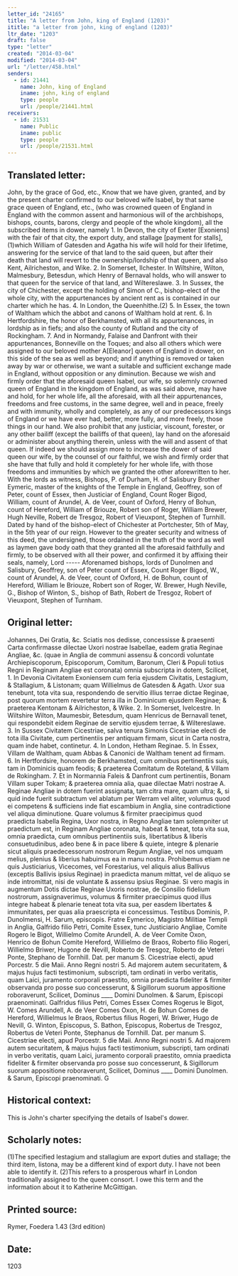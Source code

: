 ```yaml
---
letter_id: "24165"
title: "A letter from John, king of England (1203)"
ititle: "a letter from john, king of england (1203)"
ltr_date: "1203"
draft: false
type: "letter"
created: "2014-03-04"
modified: "2014-03-04"
url: "/letter/458.html"
senders:
  - id: 21441
    name: John, king of England
    iname: john, king of england
    type: people
    url: /people/21441.html
receivers:
  - id: 21531
    name: Public
    iname: public
    type: people
    url: /people/21531.html
---
```

<h2> Translated letter:</h2>John, by the grace of God, etc., Know that we have given, granted, and by the present charter confirmed to our beloved wife Isabel, by that same grace queen of England, etc., (who was crowned queen of England in England with the common assent and harmonious will of the archbishops, bishops, counts, barons, clergy and people of the whole kingdom), all the subscribed items in dower, namely
1.  In Devon, the city of Exeter [Exoniens] with the fair of that city, the export duty, and stallage [payment for stalls],(1)which William of Gatesden and Agatha his wife will hold for their lifetime, answering for the service of that land to the said queen, but after their death that land will revert to the ownership/lordship of that queen, and also Kent, Ailricheston, and Wike.
2.  In Somerset, Ilchester.  In Wiltshire, Wilton, Malmesbury, Betesdun, which Henry of Bernaval holds, who will answer to that queen for the service of that land, and Wiltereslawe.
3.  In Sussex, the city of Chichester, except the holding of Simon of C., bishop-elect of the whole city, with the appurtenances by ancient rent as is contained in our charter which he has.
4.  In London, the Queenhithe.(2)
5.  In Essex, the town of Waltham which the abbot and canons of Waltham hold at rent.
6.  In Hertfordshire, the honor of Berkhamsted, with all its appurtenances, in lordship as in fiefs; and also the county of Rutland and the city of Rockingham.
7.  And in Normandy, Falaise and Danfront with their appurtenances, Bonneville on the Toques; and also all others which were assigned to our beloved mother A[Eleanor] queen of England in dower, on this side of the sea as well as beyond; and if anything is removed or taken away by war or otherwise, we want a suitable and sufficient exchange made in England, without opposition or any diminution.
Because we wish and firmly order that the aforesaid queen Isabel, our wife, so solemnly crowned queen of England in the kingdom of England, as was said above, may have and hold, for her whole life, all the aforesaid, with all their appurtenances, freedoms and free customs, in the same degree, well and in peace, freely and with immunity, wholly and completely, as any of our predecessors kings of England or we have ever had, better, more fully, and more freely, those things in our hand.
We also prohibit that any justiciar, viscount, forester, or any other bailiff (except the bailiffs of that queen), lay hand on the aforesaid or administer about anything therein, unless with the will and assent of that queen.
If indeed we should assign more to increase the dower of said queen our wife, by the counsel of our faithful, we wish and firmly order that she have that fully and hold it completely for her whole life, with those freedoms and immunities by which we granted the other aforewritten to her.
With the lords as witness,
Bishops, P. of Durham, H. of Salisbury
Brother Eymeric, master of the knights of the Temple in England,
Geoffrey, son of Peter, count of Essex, then Justiciar of England,
Count Roger Bigod,
William, count of Arundel,
A. de Veer, count of Oxford,
Henry of Bohun, count of Hereford,
William of Briouze, Robert son of Roger, William Brewer, Hugh Neville, Robert de Tresgoz, Robert of Vieuxpont, Stephen of Turnhill.
Dated by hand of the bishop-elect of Chichester at Portchester, 5th of May, in the 5th year of our reign.
However to the greater security and witness of this deed, the undersigned, those ordained in the truth of the word as well as laymen gave body oath that they granted all the aforesaid faithfully and firmly, to be observed with all their power, and confirmed it by affixing their seals, namely,
Lord -----
Aforenamed bishops, lords of Dunolmen and Salisbury,
Geoffrey, son of Peter count of Essex,
Count Roger Bigod, W., count of Arundel, A. de Veer, count of Oxford,  H. de Bohun, count of Hereford, William le Briouze, Robert son of Roger, W. Brewer, Hugh Neville,
G., Bishop of Winton, S., bishop of Bath,
Robert de Tresgoz, Robert of Vieuxpont, Stephen of Turnham.
<h2 class="mt-4"> Original letter:</h2>Johannes, Dei Gratia, &c.
Sciatis nos dedisse, concessisse & praesenti Carta confirmasse dilectae Uxori nostrae Isabellae, eadem gratia Reginae Angliae, &c. (quae in Anglia de communi assensu & concordi voluntate Archiepiscoporum, Episcoporum, Comitum, Baronum, Cleri & Populi totius Regni in Reginam Angliae est coronata) omnia subscripta in dotem, Scilicet,
1. In Devonia Civitatem Exoniensem cum feria ejusdem Civitatis, Lestagium, & Stallagium, & Listonam; quam Willielmus de Gatesden & Agath. Uxor sua tenebunt, tota vita sua, respondendo de servitio illius terrae dictae Reginae, post quorum mortem revertetur terra illa in Dominicum ejusdem Reginae; & praeterea Kentonam & Ailricheston, & Wike.
2. In Somerset, Ivelcestre.
In Wiltshire Wilton, Maumesbir, Betesdum, quam Henricus de Bernavall tenet, qui respondebit eidem Reginae de servitio ejusdem terrae, & Wiltereslawe.
3. In Sussex Civitatem Cicestriae, salva tenura Simonis Cicestriae electi de tota illa Civitate, cum pertinentiis per antiquam firmam, sicut in Carta nostra, quam inde habet, continetur.
4. In London, Hetham Reginae.
5. In Essex, Villam de Waltham, quam Abbas & Canonici de Waltham tenent ad firmam.
6. In Hertfordsire, honorem de Berkhamsted, cum omnibus pertinentiis suis, tam in Dominicis quam feodis; & praeterea Comitatum de Roteland, & Villam de Rokingham.
7. Et in Normannia Faleis & Danfront cum pertinentiis, Bonam Villam super Tokam; & praeterea omnia alia, quae dilectae Matri nostrae A. Reginae Angliae in dotem fuerint assignata, tam citra mare, quam ultra; &, si quid inde fuerit subtractum vel ablatum per Werram vel aliter, volumus quod ei competens & sufficiens inde fiat escambium in Anglia, sine contradictione vel aliqua diminutione.
Quare volumus & firmiter praecipimus quod praedicta Isabella Regina, Uxor nostra, in Regno Angliae tam solempniter ut praedictum est, in Reginam Angliae coronata, habeat & teneat, tota vita sua, omnia praedicta, cum omnibus pertinentiis suis, libertatibus & liberis consuetudinibus, adeo bene & in pace libere & quiete, integre & plenarie sicut aliquis praedecessorum nostrorum Regum Angliae, vel nos umquam melius, plenius & liberius habuimus ea in manu nostra.
Prohibemus etiam ne quis Justiciarius, Vicecomes, vel Forestarius, vel aliquis alius Ballivus (exceptis Ballivis ipsius Reginae) in praedicta manum mittat, vel de aliquo se inde intromittat, nisi de voluntate & assensu ipsius Reginae.
Si vero magis in augmentum Dotis dictae Reginae Uxoris nostrae, de Consilio fidelium nostrorum, assignaverimus, volumus & firmiter praecipimus quod illus integre habeat & plenarie teneat tota vita sua, per easdem libertates & immunitates, per quas alia praescripta ei concessimus.
Testibus Dominis,
P. Dunolmensi, H. Sarum, episcopis.
Fratre Eymerico, Magistro Militiae Templi in Anglia,
Galfrido filio Petri, Comite Essex, tunc Justiciario Angliae,
Comite Rogero le Bigot,
Willielmo Comite Arundell,
A. de Veer Comite Oxon,
Henrico de Bohun Comite Hereford,
Willielmo de Braos,
Roberto filio Rogeri,
Willielmo Briwer,
Hugone de Nevill,
Roberto de Tresgoz,
Roberto de Veteri Ponte,
Stephano de Tornhill.
Dat. per manum S. Cicestriae electi, apud Porcestr. 5 die Maii.  Anno Regni nostri 5.
Ad majorem autem securitatem, & majus hujus facti testimonium, subscripti, tam ordinati in verbo veritatis, quam Laici, juramento corporali praestito, omnia praedicta fideliter & firmiter observanda pro posse suo concesserunt, & Sigillorum suorum appositione roboraverunt, Scilicet,
Dominus ____
Domini Dunolmen. & Sarum, Episcopi praenominati.
Galfridus filius Petri, Comes Essex
Comes Rogerus le Bigot,
W. Comes Arundell,
A. de Veer Comes Oxon,
H. de Bohun Comes de Hereford,
Willielmus le Braos,
Robertus filius Rogeri,
W. Briwer,
Hugo de Nevill,
G. Winton, Episcopus,
S. Bathon, Episcopus,
Robertus de Tresgoz,
Robertus de Veteri Ponte,
Stephanus de Tornhill.
Dat. per manum S. Cicestriae electi, apud Porcestr. 5 die Maii.  Anno Regni nostri 5.
Ad majorem autem securitatem, & majus hujus facti testimonium, subscripti, tam ordinati in verbo veritatis, quam Laici, juramento corporali praestito, omnia praedicta fideliter & firmiter observanda pro posse suo concesserunt, & Sigillorum suorum appositione roboraverunt, Scilicet,
Dominus ____
Domini Dunolmen. & Sarum, Episcopi praenominati.
G
<h2 class="mt-4"> Historical context:</h2>This is John's charter specifying the details of Isabel's dower.
<h2 class="mt-4"> Scholarly notes:</h2>(1)The specified lestagium and stallagium are export duties and stallage; the third item, listona, may be a different kind of export duty.  I have not been able to identify it. 
(2)This refers to a prosperous wharf in London traditionally assigned to the queen consort.  I owe this term and the information about it to Katherine McGittigan.
<h2 class="mt-4"> Printed source:</h2>Rymer, Foedera 1.43 (3rd edition)
<h2 class="mt-4"> Date:</h2>1203